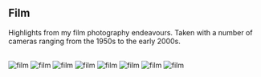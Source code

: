 ## Film

Highlights from my film photography endeavours. Taken with a number of cameras ranging from the 1950s to the early 2000s.

<br>
<img src="https://user-images.githubusercontent.com/6799467/89708390-695d0800-d97f-11ea-8196-620a08501106.jpg" alt=film loading=lazy>
<img src="https://user-images.githubusercontent.com/6799467/89708411-82fe4f80-d97f-11ea-89f4-ac9e175de6ae.jpg" alt=film loading=lazy>
<img src="https://user-images.githubusercontent.com/6799467/89708394-6cf08f00-d97f-11ea-95a5-e9deb664986f.jpg" alt=film loading=lazy>
<img src="https://user-images.githubusercontent.com/6799467/89708398-711cac80-d97f-11ea-8c4f-33e4e8a3d93c.jpg" alt=film loading=lazy>
<img src="https://user-images.githubusercontent.com/6799467/89708400-74b03380-d97f-11ea-8d75-c794e6b453af.jpg" alt=film loading=lazy>
<img src="https://user-images.githubusercontent.com/6799467/89708409-7ed23200-d97f-11ea-87b8-b9685cadcb9a.jpg" alt=film loading=lazy>
<img src="https://user-images.githubusercontent.com/6799467/89708413-8b568a80-d97f-11ea-96f1-48f2c3ab7689.jpg" alt=film loading=lazy>
<img src="https://user-images.githubusercontent.com/6799467/89708415-94dff280-d97f-11ea-8b43-487656ee5fec.jpg" alt=film loading=lazy>

